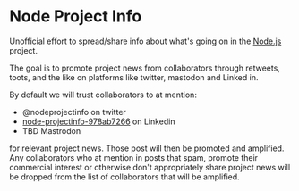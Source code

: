 # Node Project Info

Unofficial effort to spread/share info about what's going on in the 
[Node.js](https://github.com/nodejs/node) project.

The goal is to promote project news from collaborators through retweets, toots,
and the like on platforms like twitter, mastodon and Linked in.

By default we will trust collaborators to at mention:
* @nodeprojectinfo on twitter
* [node-projectinfo-978ab7266](https://www.linkedin.com/in/node-projectinfo-978ab7266) on Linkedin
* TBD Mastrodon

for relevant project news. Those post will then be promoted and amplified. Any collaborators
who at mention in posts that spam, promote their commercial interest or otherwise don't appropriately
share project news will be dropped from the list of collaborators that will be amplified.
